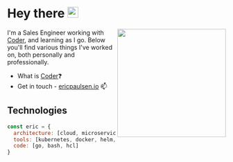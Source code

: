 # Hey there <img src="https://media.giphy.com/media/hvRJCLFzcasrR4ia7z/giphy.gif" width="25px">

<img align="right" src="https://github.com/ericpaulsen/ericpaulsen/blob/main/Fy57GJxsTu6Wr8LKKkAzI3_6.png" width="250" height="250" />

I'm a Sales Engineer working with [Coder](https://github.com/coder), and learning as I go. Below you'll find various things I've worked on, both personally and professionally.

- What is [Coder](https://coder.com)❓
- Get in touch - [ericpaulsen.io](https://ericpaulsen.io) 📫


## Technologies

```javascript
const eric = {
  architecture: [cloud, microservices, networking],
  tools: [kubernetes, docker, helm, terraform, gcp, azure, aws],
  code: [go, bash, hcl]
}
```
